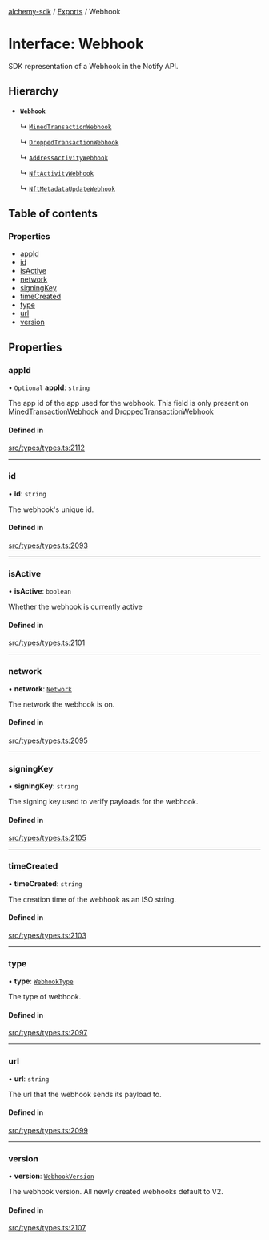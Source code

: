 [alchemy-sdk](../README.md) / [Exports](../modules.md) / Webhook

# Interface: Webhook

SDK representation of a Webhook in the Notify API.

## Hierarchy

- **`Webhook`**

  ↳ [`MinedTransactionWebhook`](MinedTransactionWebhook.md)

  ↳ [`DroppedTransactionWebhook`](DroppedTransactionWebhook.md)

  ↳ [`AddressActivityWebhook`](AddressActivityWebhook.md)

  ↳ [`NftActivityWebhook`](NftActivityWebhook.md)

  ↳ [`NftMetadataUpdateWebhook`](NftMetadataUpdateWebhook.md)

## Table of contents

### Properties

- [appId](Webhook.md#appid)
- [id](Webhook.md#id)
- [isActive](Webhook.md#isactive)
- [network](Webhook.md#network)
- [signingKey](Webhook.md#signingkey)
- [timeCreated](Webhook.md#timecreated)
- [type](Webhook.md#type)
- [url](Webhook.md#url)
- [version](Webhook.md#version)

## Properties

### appId

• `Optional` **appId**: `string`

The app id of the app used for the webhook. This field is only present on
[MinedTransactionWebhook](MinedTransactionWebhook.md) and [DroppedTransactionWebhook](DroppedTransactionWebhook.md)

#### Defined in

[src/types/types.ts:2112](https://github.com/alchemyplatform/alchemy-sdk-js/blob/7bf2430/src/types/types.ts#L2112)

___

### id

• **id**: `string`

The webhook's unique id.

#### Defined in

[src/types/types.ts:2093](https://github.com/alchemyplatform/alchemy-sdk-js/blob/7bf2430/src/types/types.ts#L2093)

___

### isActive

• **isActive**: `boolean`

Whether the webhook is currently active

#### Defined in

[src/types/types.ts:2101](https://github.com/alchemyplatform/alchemy-sdk-js/blob/7bf2430/src/types/types.ts#L2101)

___

### network

• **network**: [`Network`](../enums/Network.md)

The network the webhook is on.

#### Defined in

[src/types/types.ts:2095](https://github.com/alchemyplatform/alchemy-sdk-js/blob/7bf2430/src/types/types.ts#L2095)

___

### signingKey

• **signingKey**: `string`

The signing key used to verify payloads for the webhook.

#### Defined in

[src/types/types.ts:2105](https://github.com/alchemyplatform/alchemy-sdk-js/blob/7bf2430/src/types/types.ts#L2105)

___

### timeCreated

• **timeCreated**: `string`

The creation time of the webhook as an ISO string.

#### Defined in

[src/types/types.ts:2103](https://github.com/alchemyplatform/alchemy-sdk-js/blob/7bf2430/src/types/types.ts#L2103)

___

### type

• **type**: [`WebhookType`](../enums/WebhookType.md)

The type of webhook.

#### Defined in

[src/types/types.ts:2097](https://github.com/alchemyplatform/alchemy-sdk-js/blob/7bf2430/src/types/types.ts#L2097)

___

### url

• **url**: `string`

The url that the webhook sends its payload to.

#### Defined in

[src/types/types.ts:2099](https://github.com/alchemyplatform/alchemy-sdk-js/blob/7bf2430/src/types/types.ts#L2099)

___

### version

• **version**: [`WebhookVersion`](../enums/WebhookVersion.md)

The webhook version. All newly created webhooks default to V2.

#### Defined in

[src/types/types.ts:2107](https://github.com/alchemyplatform/alchemy-sdk-js/blob/7bf2430/src/types/types.ts#L2107)
